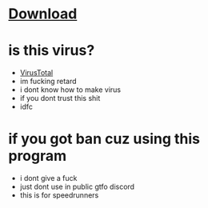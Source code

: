 # [Download](https://github.com/Nothing031/GTFO-log-reader/releases/download/0.2.0/GTFO.Log.Reader.C++.exe)
# is this virus?
* [VirusTotal](https://www.virustotal.com/gui/file/8a38a03e7a5a3b31693d74944bb4414b0c5cfdbcfa76c062694dde73bd2c2ad4)
* im fucking retard
* i dont know how to make virus
* if you dont trust this shit
* idfc
# if you got ban cuz using this program
* i dont give a fuck
* just dont use in public gtfo discord
* this is for speedrunners
